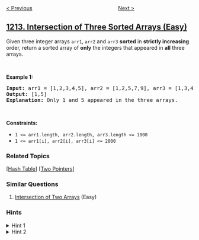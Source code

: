 <!--|This file generated by command(leetcode description); DO NOT EDIT.    |-->
<!--+----------------------------------------------------------------------+-->
<!--|@author    openset <openset.wang@gmail.com>                           |-->
<!--|@link      https://github.com/openset                                 |-->
<!--|@home      https://github.com/tonymontaro/leetcode-hints                        |-->
<!--+----------------------------------------------------------------------+-->

[< Previous](https://github.com/tonymontaro/leetcode-hints/tree/master/problems/team-scores-in-football-tournament "Team Scores in Football Tournament")
　　　　　　　　　　　　　　　　
[Next >](https://github.com/tonymontaro/leetcode-hints/tree/master/problems/two-sum-bsts "Two Sum BSTs")

## [1213. Intersection of Three Sorted Arrays (Easy)](https://leetcode.com/problems/intersection-of-three-sorted-arrays "三个有序数组的交集")

<p>Given three integer arrays <code>arr1</code>, <code>arr2</code> and <code>arr3</code>&nbsp;<strong>sorted</strong> in <strong>strictly increasing</strong> order, return a sorted array of <strong>only</strong>&nbsp;the&nbsp;integers that appeared in <strong>all</strong> three arrays.</p>

<p>&nbsp;</p>
<p><strong>Example 1:</strong></p>

<pre>
<strong>Input:</strong> arr1 = [1,2,3,4,5], arr2 = [1,2,5,7,9], arr3 = [1,3,4,5,8]
<strong>Output:</strong> [1,5]
<strong>Explanation: </strong>Only 1 and 5 appeared in the three arrays.
</pre>

<p>&nbsp;</p>
<p><strong>Constraints:</strong></p>

<ul>
	<li><code>1 &lt;= arr1.length, arr2.length, arr3.length &lt;= 1000</code></li>
	<li><code>1 &lt;= arr1[i], arr2[i], arr3[i] &lt;= 2000</code></li>
</ul>

### Related Topics
  [[Hash Table](https://github.com/tonymontaro/leetcode-hints/tree/master/tag/hash-table/README.md)]
  [[Two Pointers](https://github.com/tonymontaro/leetcode-hints/tree/master/tag/two-pointers/README.md)]

### Similar Questions
  1. [Intersection of Two Arrays](https://github.com/tonymontaro/leetcode-hints/tree/master/problems/intersection-of-two-arrays) (Easy)

### Hints
<details>
<summary>Hint 1</summary>
Count the frequency of all elements in the three arrays.
</details>

<details>
<summary>Hint 2</summary>
The elements that appeared in all the arrays would have a frequency of 3.
</details>

